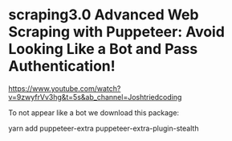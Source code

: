 # scraping3.0  Advanced Web Scraping with Puppeteer: Avoid Looking Like a Bot and Pass Authentication!

https://www.youtube.com/watch?v=9zwyfrVv3hg&t=5s&ab_channel=Joshtriedcoding


To not appear like a bot we download this package:

yarn add puppeteer-extra puppeteer-extra-plugin-stealth

